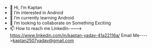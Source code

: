 - 👋 Hi, I’m Kaptan
- 👀 I’m interested in Android
- 🌱 I’m currently learning Android
- 💞️ I’m looking to collaborate on Something Exciting
- 📫 How to reach me 
LinkedIn----> https://www.linkedin.com/in/kaptan-yadav-41a22116a/
Email Me---->kaptan2507yadav@gmail.com

<!---
kaptanhawk007/kaptanhawk007 is a ✨ special ✨ repository because its `README.md` (this file) appears on your GitHub profile.
You can click the Preview link to take a look at your changes.
--->
